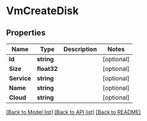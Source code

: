 # VmCreateDisk

## Properties

Name | Type | Description | Notes
------------ | ------------- | ------------- | -------------
**Id** | **string** |  | [optional] 
**Size** | **float32** |  | [optional] 
**Service** | **string** |  | [optional] 
**Name** | **string** |  | [optional] 
**Cloud** | **string** |  | [optional] 

[[Back to Model list]](../README.md#documentation-for-models) [[Back to API list]](../README.md#documentation-for-api-endpoints) [[Back to README]](../README.md)


